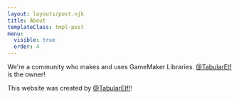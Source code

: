 ```yaml
---
layout: layouts/post.njk
title: About
templateClass: tmpl-post
menu:
  visible: true
  order: 4
---
```


We're a community who makes and uses GameMaker Libraries. [@TabularElf](https://github.com/tabularelf) is the owner!

This website was created by [@TabularElf!](https://tabelf.link/)!
